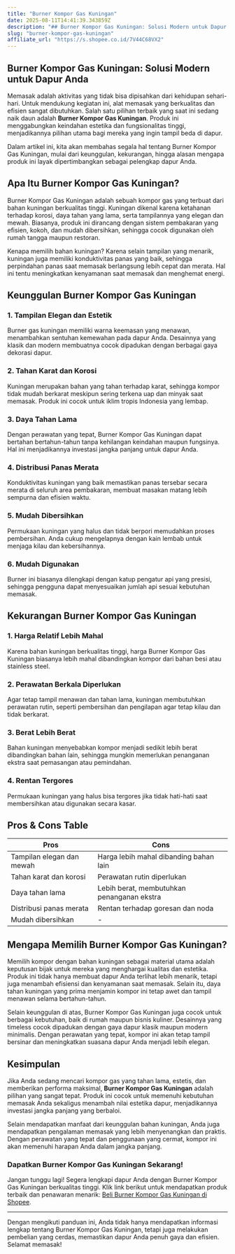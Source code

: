 ```yaml
---
title: "Burner Kompor Gas Kuningan"
date: 2025-08-11T14:41:39.343859Z
description: "## Burner Kompor Gas Kuningan: Solusi Modern untuk Dapur Anda..."
slug: "burner-kompor-gas-kuningan"
affiliate_url: "https://s.shopee.co.id/7V44C68VX2"
---
```

## Burner Kompor Gas Kuningan: Solusi Modern untuk Dapur Anda

Memasak adalah aktivitas yang tidak bisa dipisahkan dari kehidupan sehari-hari. Untuk mendukung kegiatan ini, alat memasak yang berkualitas dan efisien sangat dibutuhkan. Salah satu pilihan terbaik yang saat ini sedang naik daun adalah **Burner Kompor Gas Kuningan**. Produk ini menggabungkan keindahan estetika dan fungsionalitas tinggi, menjadikannya pilihan utama bagi mereka yang ingin tampil beda di dapur.

Dalam artikel ini, kita akan membahas segala hal tentang Burner Kompor Gas Kuningan, mulai dari keunggulan, kekurangan, hingga alasan mengapa produk ini layak dipertimbangkan sebagai pelengkap dapur Anda.

## Apa Itu Burner Kompor Gas Kuningan?

Burner Kompor Gas Kuningan adalah sebuah kompor gas yang terbuat dari bahan kuningan berkualitas tinggi. Kuningan dikenal karena ketahanan terhadap korosi, daya tahan yang lama, serta tampilannya yang elegan dan mewah. Biasanya, produk ini dirancang dengan sistem pembakaran yang efisien, kokoh, dan mudah dibersihkan, sehingga cocok digunakan oleh rumah tangga maupun restoran.

Kenapa memilih bahan kuningan? Karena selain tampilan yang menarik, kuningan juga memiliki konduktivitas panas yang baik, sehingga perpindahan panas saat memasak berlangsung lebih cepat dan merata. Hal ini tentu meningkatkan kenyamanan saat memasak dan menghemat energi.

## Keunggulan Burner Kompor Gas Kuningan

### 1. Tampilan Elegan dan Estetik
Burner gas kuningan memiliki warna keemasan yang menawan, menambahkan sentuhan kemewahan pada dapur Anda. Desainnya yang klasik dan modern membuatnya cocok dipadukan dengan berbagai gaya dekorasi dapur.

### 2. Tahan Karat dan Korosi
Kuningan merupakan bahan yang tahan terhadap karat, sehingga kompor tidak mudah berkarat meskipun sering terkena uap dan minyak saat memasak. Produk ini cocok untuk iklim tropis Indonesia yang lembap.

### 3. Daya Tahan Lama
Dengan perawatan yang tepat, Burner Kompor Gas Kuningan dapat bertahan bertahun-tahun tanpa kehilangan keindahan maupun fungsinya. Hal ini menjadikannya investasi jangka panjang untuk dapur Anda.

### 4. Distribusi Panas Merata
Konduktivitas kuningan yang baik memastikan panas tersebar secara merata di seluruh area pembakaran, membuat masakan matang lebih sempurna dan efisien waktu.

### 5. Mudah Dibersihkan
Permukaan kuningan yang halus dan tidak berpori memudahkan proses pembersihan. Anda cukup mengelapnya dengan kain lembab untuk menjaga kilau dan kebersihannya.

### 6. Mudah Digunakan
Burner ini biasanya dilengkapi dengan katup pengatur api yang presisi, sehingga pengguna dapat menyesuaikan jumlah api sesuai kebutuhan memasak.

## Kekurangan Burner Kompor Gas Kuningan

### 1. Harga Relatif Lebih Mahal
Karena bahan kuningan berkualitas tinggi, harga Burner Kompor Gas Kuningan biasanya lebih mahal dibandingkan kompor dari bahan besi atau stainless steel.

### 2. Perawatan Berkala Diperlukan
Agar tetap tampil menawan dan tahan lama, kuningan membutuhkan perawatan rutin, seperti pembersihan dan pengilapan agar tetap kilau dan tidak berkarat.

### 3. Berat Lebih Berat
Bahan kuningan menyebabkan kompor menjadi sedikit lebih berat dibandingkan bahan lain, sehingga mungkin memerlukan penanganan ekstra saat pemasangan atau pemindahan.

### 4. Rentan Tergores
Permukaan kuningan yang halus bisa tergores jika tidak hati-hati saat membersihkan atau digunakan secara kasar.

## Pros & Cons Table

| **Pros** | **Cons** |
|------------|---------------|
| Tampilan elegan dan mewah | Harga lebih mahal dibanding bahan lain |
| Tahan karat dan korosi | Perawatan rutin diperlukan |
| Daya tahan lama | Lebih berat, membutuhkan penanganan ekstra |
| Distribusi panas merata | Rentan terhadap goresan dan noda |
| Mudah dibersihkan | - |

## Mengapa Memilih Burner Kompor Gas Kuningan?

Memilih kompor dengan bahan kuningan sebagai material utama adalah keputusan bijak untuk mereka yang menghargai kualitas dan estetika. Produk ini tidak hanya membuat dapur Anda terlihat lebih menarik, tetapi juga menambah efisiensi dan kenyamanan saat memasak. Selain itu, daya tahan kuningan yang prima menjamin kompor ini tetap awet dan tampil menawan selama bertahun-tahun.

Selain keunggulan di atas, Burner Kompor Gas Kuningan juga cocok untuk berbagai kebutuhan, baik di rumah maupun bisnis kuliner. Desainnya yang timeless cocok dipadukan dengan gaya dapur klasik maupun modern minimalis. Dengan perawatan yang tepat, kompor ini akan tetap tampil bersinar dan meningkatkan suasana dapur Anda menjadi lebih elegan.

## Kesimpulan

Jika Anda sedang mencari kompor gas yang tahan lama, estetis, dan memberikan performa maksimal, **Burner Kompor Gas Kuningan** adalah pilihan yang sangat tepat. Produk ini cocok untuk memenuhi kebutuhan memasak Anda sekaligus menambah nilai estetika dapur, menjadikannya investasi jangka panjang yang berbaloi.

Selain mendapatkan manfaat dari keunggulan bahan kuningan, Anda juga mendapatkan pengalaman memasak yang lebih menyenangkan dan praktis. Dengan perawatan yang tepat dan penggunaan yang cermat, kompor ini akan memenuhi harapan Anda dalam jangka panjang.

### Dapatkan Burner Kompor Gas Kuningan Sekarang!

Jangan tunggu lagi! Segera lengkapi dapur Anda dengan Burner Kompor Gas Kuningan berkualitas tinggi. Klik link berikut untuk mendapatkan produk terbaik dan penawaran menarik: [Beli Burner Kompor Gas Kuningan di Shopee](https://s.shopee.co.id/7V44C68VX2).

---

Dengan mengikuti panduan ini, Anda tidak hanya mendapatkan informasi lengkap tentang Burner Kompor Gas Kuningan, tetapi juga melakukan pembelian yang cerdas, memastikan dapur Anda penuh gaya dan efisien. Selamat memasak!